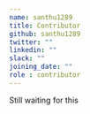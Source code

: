 ```yaml
---
name: santhu1289
title: Contributor
github: santhu1289
twitter: ""
linkedin: ""
slack: ""
joining_date: ""
role : contributor
---
```


Still waiting for this

